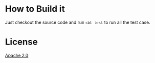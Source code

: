 # How to Build it

Just checkout the source code and run `sbt test` to run all the test case.

# License

[Apache 2.0](https://www.apache.ogirg/licenses/LICENSE-2.0.html)